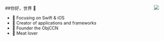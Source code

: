 <img align="right" src="https://github-readme-stats.vercel.app/api?username=ygao0928&show_icons=true&icon_color=CE1D2D&text_color=718096&bg_color=ffffff&hide_title=true" />
##你好，世界 👋

- :orange_book: Focusing on Swift & iOS
- :hammer: Creator of applications and frameworks
- :ram: Founder the ObjCCN
- :meat_on_bone: Meat lover

